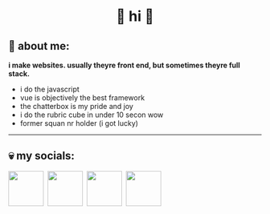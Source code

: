 <div align='center'>
  <h1>🍔 hi 🐔</h1>
</div>
<h2>🥶 about me:</h2>
<b>i make websites. usually theyre front end, but sometimes theyre full stack.</b>
<ul>
  <li>i do the javascript</li> 
  <li>vue is objectively the best framework</li>
  <li>the chatterbox is my pride and joy</li>
  <li>i do the rubric cube in under 10 secon wow</li>
  <li>former squan nr holder (i got lucky)</li>
</ul>
<hr>
<h2>💀 my socials:</h2>
<div>
  <a href='https://youtube.com/@shedeur' target='_blank'><img src='https://upload.wikimedia.org/wikipedia/commons/thumb/0/09/YouTube_full-color_icon_%282017%29.svg/2560px-YouTube_full-color_icon_%282017%29.svg.png' height='70px'></a>&nbsp;
  <a href='https://twitter.com/shad_land' target='_blank'><img src='https://upload.wikimedia.org/wikipedia/commons/5/57/X_logo_2023_%28white%29.png' height='70px'></a>&nbsp;
  <a href='https://open.spotify.com/artist/4xPrJwMkcqLJ4emF5W1qez' target='_blank'><img src='https://upload.wikimedia.org/wikipedia/commons/thumb/1/19/Spotify_logo_without_text.svg/2048px-Spotify_logo_without_text.svg.png' height='70px'></a>&nbsp;
  <a href='https://thechatterbox.netlify.app/@shad' target='_blank'><img src='https://thechatterbox.netlify.app/assets/logo-40d38684.png' height='70px'></a>
</div>
